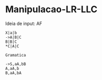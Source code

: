 # Manipulacao-LR-LLC

Ideia de input:
    AF

    X|a|b
    ->A|B|C
    B|B|C
    *C|A|C

    Gramatica

    ->S,aA,bB
    A,aA,b
    B,aA,bA